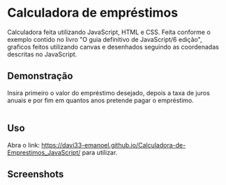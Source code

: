 
# Calculadora de empréstimos

Calculadora feita utilizando JavaScript, HTML e CSS.
Feita conforme o exemplo contido no livro "O guia definitivo de JavaScript/6 edição",
graficos feitos utilizando canvas e desenhados seguindo as coordenadas descritas no JavaScript.




## Demonstração

Insira primeiro o valor do empréstimo desejado, depois 
a taxa de juros anuais e por fim em quantos anos pretende 
pagar o empréstimo.

<p align="center">
<img width="470" heigth="300" src"./assets/to_readme/gif.gif">
</p>

## Uso

Abra o link: https://davi33-emanoel.github.io/Calculadora-de-Emprestimos_JavaScript/
para utilizar.
## Screenshots

<p align="center">
<img width="470" src"./assets/to_readme/Screenshot.png">
</p>

